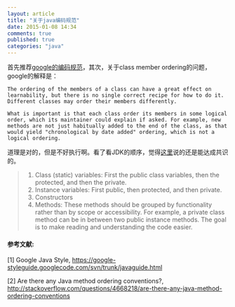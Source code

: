 ```yaml
---
layout: article
title: "关于java编码规范"
date: 2015-01-08 14:34
comments: true
published: true
categories: "java"
---
```

  
  首先推荐[google的编码规范][1]，其次，关于class member ordering的问题，google的解释是：

  	The ordering of the members of a class can have a great effect on learnability, but there is no single correct recipe for how to do it. Different classes may order their members differently.

	What is important is that each class order its members in some logical order, which its maintainer could explain if asked. For example, new methods are not just habitually added to the end of the class, as that would yield "chronological by date added" ordering, which is not a logical ordering.

  道理是对的，但是不好执行啊。看了看JDK的顺序，觉得[这里][2]说的还是能达成共识的。

  >1. Class (static) variables: First the public class variables, then the protected, and then the private.
  > 2. Instance variables: First public, then protected, and then private.
  > 3. Constructors
  >4. Methods: These methods should be grouped by functionality rather than by scope or accessibility. For example, a private class method can be in between two public instance methods. The goal is to make reading and understanding the code easier.

[1]: https://google-styleguide.googlecode.com/svn/trunk/javaguide.html   "Google Java Style"
[2]: http://stackoverflow.com/questions/4668218/are-there-any-java-method-ordering-conventions "Are there any Java method ordering conventions?"
#### 参考文献:

  \[1] Google Java Style, <https://google-styleguide.googlecode.com/svn/trunk/javaguide.html>
  
  \[2] Are there any Java method ordering conventions?, <http://stackoverflow.com/questions/4668218/are-there-any-java-method-ordering-conventions>
